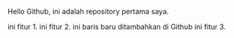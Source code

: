 Hello Github, ini adalah repository pertama saya.

ini fitur 1.
ini fitur 2.
ini baris baru ditambahkan di Github
ini fitur 3.
